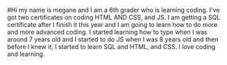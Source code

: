 #Hi my name is megane and I am a 6th grader who is learning coding. I've got two certificates on coding HTML AND CSS, and JS. I am getting a SQL certificate after I finish it this year and I am going to learn how to do more and more advanced coding. I started learning how to type when I was around 7  years old and I started to do JS when I was 8 years old and then before I knew it, I started to learn SQL and HTML, and CSS. I love coding and learning. 
